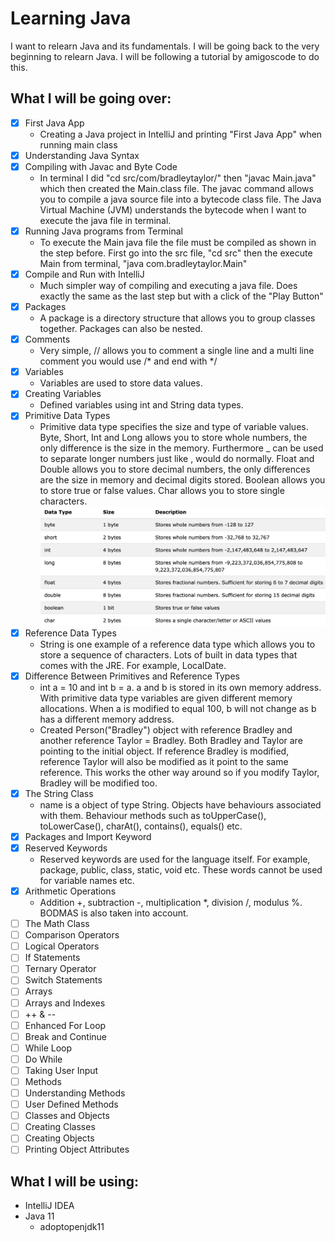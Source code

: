 # Learning Java
I want to relearn Java and its fundamentals. I will be going back to the very beginning to relearn Java. I will be following a tutorial by amigoscode to do this.

## What I will be going over:
- [x] First Java App
    - Creating a Java project in IntelliJ and printing "First Java App" when running main class
- [x] Understanding Java Syntax
- [x] Compiling with Javac and Byte Code
    - In terminal I did "cd src/com/bradleytaylor/" then "javac Main.java" which then created the Main.class file. The javac command allows you to compile a java source file into a bytecode class file. The Java Virtual Machine (JVM) understands the bytecode when I want to execute the java file in terminal.
- [x] Running Java programs from Terminal
    - To execute the Main java file the file must be compiled as shown in the step before. First go into the src file, "cd src" then the execute Main from terminal, "java com.bradleytaylor.Main"  
- [x] Compile and Run with IntelliJ
    - Much simpler way of compiling and executing a java file. Does exactly the same as the last step but with a click of the "Play Button"
- [x] Packages
    - A package is a directory structure that allows you to group classes together. Packages can also be nested.
- [x] Comments
    - Very simple, // allows you to comment a single line and a multi line comment you would use /* and end with */
- [x] Variables
    - Variables are used to store data values.
- [x] Creating Variables
    - Defined variables using int and String data types.
- [x] Primitive Data Types
    - Primitive data type specifies the size and type of variable values. Byte, Short, Int and Long allows you to store whole numbers, the only difference is the size in the memory. Furthermore _ can be used to separate longer numbers just like , would do normally. Float and Double allows you to store decimal numbers, the only differences are the size in memory and decimal digits stored. Boolean allows you to store true or false values. Char allows you to store single characters.
    ![Primitive Data Types](https://github.com/BradleyTaylor7/learn-java/blob/master/PrimitiveDataTypes.png)
- [x] Reference Data Types
    - String is one example of a reference data type which allows you to store a sequence of characters. Lots of built in data types that comes with the JRE. For example, LocalDate.
- [x] Difference Between Primitives and Reference Types
    - int a = 10 and int b = a. a and b is stored in its own memory address. With primitive data type variables are given different memory allocations. When a is modified to equal 100, b will not change as b has a different memory address.
    - Created Person("Bradley") object with reference Bradley and another reference Taylor = Bradley. Both Bradley and Taylor are pointing to the initial object. If reference Bradley is modified, reference Taylor will also be modified as it point to the same reference. This works the other way around so if you modify Taylor, Bradley will be modified too. 
- [x] The String Class
    - name is a object of type String. Objects have behaviours associated with them. Behaviour methods such as toUpperCase(), toLowerCase(), charAt(), contains(), equals() etc.
- [x] Packages and Import Keyword
- [x] Reserved Keywords
    - Reserved keywords are used for the language itself. For example, package, public, class, static, void etc. These words cannot be used for variable names etc.
- [x] Arithmetic Operations
    - Addition +, subtraction -, multiplication *, division /, modulus %. BODMAS is also taken into account.
- [ ] The Math Class
- [ ] Comparison Operators
- [ ] Logical Operators
- [ ] If Statements
- [ ] Ternary Operator
- [ ] Switch Statements
- [ ] Arrays
- [ ] Arrays and Indexes
- [ ] ++ & --
- [ ] Enhanced For Loop
- [ ] Break and Continue
- [ ] While Loop
- [ ] Do While
- [ ] Taking User Input 
- [ ] Methods
- [ ] Understanding Methods
- [ ] User Defined Methods
- [ ] Classes and Objects
- [ ] Creating Classes
- [ ] Creating Objects
- [ ] Printing Object Attributes

## What I will be using:
* IntelliJ IDEA
* Java 11
  * adoptopenjdk11